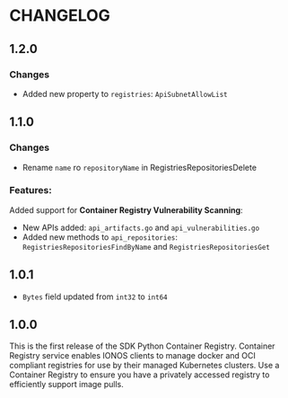 # CHANGELOG

## 1.2.0
### Changes
- Added new property to `registries`: `ApiSubnetAllowList`

## 1.1.0
### Changes
- Rename `name` ro `repositoryName` in RegistriesRepositoriesDelete
### Features:
Added support for **Container Registry Vulnerability Scanning**:
- New APIs added: `api_artifacts.go` and `api_vulnerabilities.go`
- Added new methods to `api_repositories`: `RegistriesRepositoriesFindByName` and `RegistriesRepositoriesGet`

## 1.0.1
- `Bytes` field updated from `int32` to `int64`

## 1.0.0
This is the first release of the SDK Python Container Registry. Container Registry service enables IONOS clients to manage docker and OCI compliant registries for use by their managed Kubernetes clusters. Use a Container Registry to ensure you have a privately accessed registry to efficiently support image pulls.
